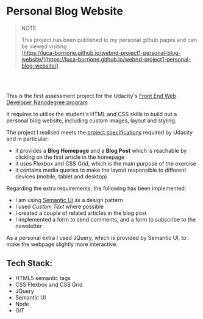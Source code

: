 # Personal Blog Website

> NOTE
>
> This project has been published to my personal github pages and can be viewed visiting<br /> [https://luca-borrione.github.io/webnd-project1-personal-blog-website/](https://luca-borrione.github.io/webnd-project1-personal-blog-website/)

<br/>
<br/>

This is the first assessment project for the Udacity's [Front End Web Developer Nanodegree program](https://www.udacity.com/course/front-end-web-developer-nanodegree--nd0011)

It requires to utilise the student's HTML and CSS skills to build out a personal blog website, including custom images, layout and styling.

The project I realised meets the [project specifications](https://review.udacity.com/#!/rubrics/2667/view) required by Udacity and in particular:

- it provides a **Blog Homepage** and a **Blog Post** which is reachable by clicking on the first article in the homepage
- it uses Flexbox and CSS Grid, which is the main purpose of the exercise
- it contains media queries to make the layout responsible to different devices (mobile, tablet and desktop)

Regarding the extra requirements, the following has been implemented:

- I am using [Semantic UI](https://semantic-ui.com/) as a design pattern
- I used _Custom Text_ where possible
- I created a couple of related articles in the blog post
- I implemented a form to send comments, and a form to subscribe to the newsletter

As a personal extra I used JQuery, which is provided by Semantic UI, to make the webpage slightly more interactive.

## Tech Stack:

- HTML5 semantic tags
- CSS Flexbox and CSS Grid
- JQuery
- Semantic UI
- Node
- GIT
